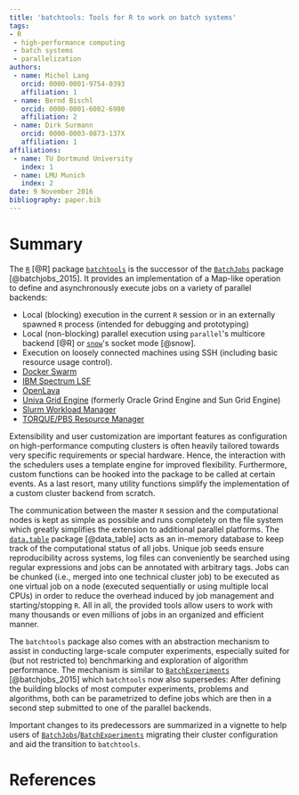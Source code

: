 ```yaml
---
title: 'batchtools: Tools for R to work on batch systems'
tags:
- R
 - high-performance computing
 - batch systems
 - parallelization
authors:
 - name: Michel Lang
   orcid: 0000-0001-9754-0393
   affiliation: 1
 - name: Bernd Bischl
   orcid: 0000-0001-6002-6980
   affiliation: 2
 - name: Dirk Surmann
   orcid: 0000-0003-0873-137X
   affiliation: 1
affiliations:
 - name: TU Dortmund University
   index: 1
 - name: LMU Munich
   index: 2
date: 9 November 2016
bibliography: paper.bib
---
```


# Summary

The [`R`](https://www.r-project.org/) [@R] package [`batchtools`](https://github.com/mllg/batchtools) is the successor of the [`BatchJobs`](https://github.com/tudo-r/BatchJobs) package [@batchjobs_2015].
It provides an implementation of a Map-like operation to define and asynchronously execute jobs on a variety of parallel backends:

* Local (blocking) execution in the current `R` session or in an externally spawned `R` process (intended for debugging and prototyping)
* Local (non-blocking) parallel execution using `parallel`'s multicore backend [@R] or [`snow`](https://cran.r-project.org/package=snow)'s socket mode [@snow].
* Execution on loosely connected machines using SSH (including basic resource usage control).
* [Docker Swarm](https://docs.docker.com/engine/swarm/)
* [IBM Spectrum LSF](https://www.ibm.com/products/hpc-workload-management)
* [OpenLava](https://www.openlava.org/)
* [Univa Grid Engine](https://www.univa.com/) (formerly Oracle Grind Engine and Sun Grid Engine)
* [Slurm Workload Manager](https://slurm.schedmd.com/)
* [TORQUE/PBS Resource Manager](https://adaptivecomputing.com/cherry-services/moab-hpc/)

Extensibility and user customization are important features as configuration on high-performance computing clusters is often heavily tailored towards very specific requirements or special hardware.
Hence, the interaction with the schedulers uses a template engine for improved flexibility.
Furthermore, custom functions can be hooked into the package to be called at certain events.
As a last resort, many utility functions simplify the implementation of a custom cluster backend from scratch.

The communication between the master `R` session and the computational nodes is kept as simple as possible and runs completely on the file system which greatly simplifies the extension to additional parallel platforms.
The [`data.table`](https://github.com/Rdatatable/data.table) package [@data_table] acts as an in-memory database to keep track of the computational status of all jobs.
Unique job seeds ensure reproducibility across systems, log files can conveniently be searched using regular expressions and jobs can be annotated with arbitrary tags.
Jobs can be chunked (i.e., merged into one technical cluster job) to be executed as one virtual job on a node (executed sequentially or using multiple local CPUs) in order to reduce the overhead induced by job management and starting/stopping `R`.
All in all, the provided tools allow users to work with many thousands or even millions of jobs in an organized and efficient manner.

The `batchtools` package also comes with an abstraction mechanism to assist in conducting large-scale computer experiments, especially suited for (but not restricted to) benchmarking and exploration of algorithm performance.
The mechanism is similar to [`BatchExperiments`](https://github.com/tudo-r/BatchExperiments) [@batchjobs_2015] which `batchtools` now also supersedes:
After defining the building blocks of most computer experiments, problems and algorithms, both can be parametrized to define jobs which are then in a second step submitted to one of the parallel backends.

Important changes to its predecessors are summarized in a vignette to help users of [`BatchJobs`](https://github.com/tudo-r/BatchJobs)/[`BatchExperiments`](https://github.com/tudo-r/BatchExperiments) migrating their cluster configuration and aid the transition to `batchtools`.


# References


